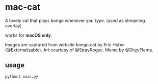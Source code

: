 # mac-cat

A lovely cat that plays bongo whenever you type. (used as streaming overlay)

works for **macOS only**.

Images are captured from website bongo.cat by Eric Huber (@Externalizable). Art courtesy of @StrayRogue. Meme by @DitzyFlama.

## usage

```bash
python3 main.py
```

